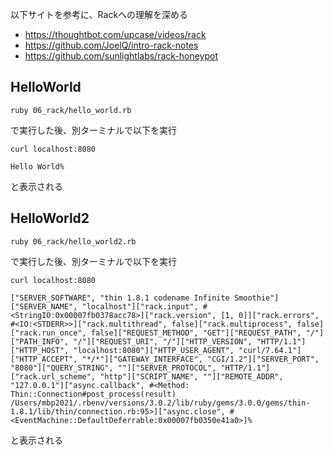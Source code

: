以下サイトを参考に、Rackへの理解を深める

- https://thoughtbot.com/upcase/videos/rack
- https://github.com/JoelQ/intro-rack-notes
- https://github.com/sunlightlabs/rack-honeypot

## HelloWorld

```
ruby 06_rack/hello_world.rb
```

で実行した後、別ターミナルで以下を実行

```
curl localhost:8080
```

```
Hello World%
```

と表示される

## HelloWorld2

```
ruby 06_rack/hello_world2.rb
```

で実行した後、別ターミナルで以下を実行

```
curl localhost:8080
```

```
["SERVER_SOFTWARE", "thin 1.8.1 codename Infinite Smoothie"]["SERVER_NAME", "localhost"]["rack.input", #<StringIO:0x00007fb0378acc78>]["rack.version", [1, 0]]["rack.errors", #<IO:<STDERR>>]["rack.multithread", false]["rack.multiprocess", false]["rack.run_once", false]["REQUEST_METHOD", "GET"]["REQUEST_PATH", "/"]["PATH_INFO", "/"]["REQUEST_URI", "/"]["HTTP_VERSION", "HTTP/1.1"]["HTTP_HOST", "localhost:8080"]["HTTP_USER_AGENT", "curl/7.64.1"]["HTTP_ACCEPT", "*/*"]["GATEWAY_INTERFACE", "CGI/1.2"]["SERVER_PORT", "8080"]["QUERY_STRING", ""]["SERVER_PROTOCOL", "HTTP/1.1"]["rack.url_scheme", "http"]["SCRIPT_NAME", ""]["REMOTE_ADDR", "127.0.0.1"]["async.callback", #<Method: Thin::Connection#post_process(result) /Users/mbp2021/.rbenv/versions/3.0.2/lib/ruby/gems/3.0.0/gems/thin-1.8.1/lib/thin/connection.rb:95>]["async.close", #<EventMachine::DefaultDeferrable:0x00007fb0350e41a0>]%
```

と表示される

